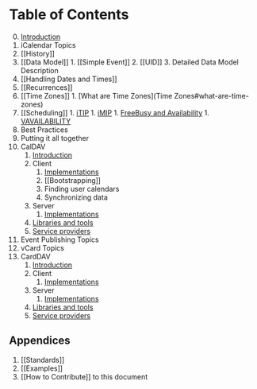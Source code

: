 # Table of Contents #

0. [Introduction](home)
1. iCalendar Topics
  1. [[History]]
  2. [[Data Model]]
    1. [[Simple Event]]
    2. [[UID]]
    3. Detailed Data Model Description
  3. [[Handling Dates and Times]]
  4. [[Recurrences]]
  5. [[Time Zones]]
  	1. [What are Time Zones](Time Zones#what-are-time-zones)
  6. [[Scheduling]]
    1. [iTIP](iTIP)
    1. [iMIP](iMIP)
    1. [FreeBusy and Availability](FreeBusyAvailability)
    1. [VAVAILABILITY](vavailability) 
  7. Best Practices
  8. Putting it all together
2. CalDAV
    1. [Introduction](CalDAV-introduction)
    1. Client
        1. [Implementations](CalDAV-Client-Implementations)
        1. [[Bootstrapping]]
        1. Finding user calendars
        1. Synchronizing data
    1. Server
        1. [Implementations](CalDAV-Server-Implementations)
    1. [Libraries and tools](CalDAV-libraries)
    1. [Service providers](CalDAV-services)
3. Event Publishing Topics
4. vCard Topics
5. CardDAV
    1. [Introduction](CardDAV-introduction)
    1. Client
        1. [Implementations](CardDAV-Client-Implementations)
    1. Server
        1. [Implementations](CardDAV-Server-Implementations)
    1. [Libraries and tools](CardDAV-libraries)
    1. [Service providers](CardDAV-services)

## Appendices

1. [[Standards]]
1. [[Examples]]
1. [[How to Contribute]] to this document

